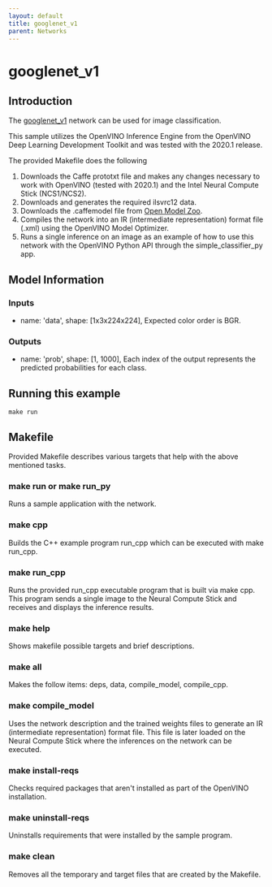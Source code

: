 ```yaml
---
layout: default
title: googlenet_v1
parent: Networks
---
```

# googlenet_v1
## Introduction
The [googlenet_v1](https://github.com/opencv/open_model_zoo/blob/master/models/public/googlenet-v1/googlenet-v1.md) network can be used for image classification. 

This sample utilizes the OpenVINO Inference Engine from the OpenVINO Deep Learning Development Toolkit and was tested with the 2020.1 release.

The provided Makefile does the following

1. Downloads the Caffe prototxt file and makes any changes necessary to work with OpenVINO (tested with 2020.1) and the Intel Neural Compute Stick (NCS1/NCS2). 
2. Downloads and generates the required ilsvrc12 data.
3. Downloads the .caffemodel file from [Open Model Zoo](https://github.com/opencv/open_model_zoo).
4. Compiles the network into an IR (intermediate representation) format file (.xml) using the OpenVINO Model Optimizer. 
5. Runs a single inference on an image as an example of how to use this network with the OpenVINO Python API through the simple_classifier_py app.

## Model Information
### Inputs
 - name: 'data', shape: [1x3x224x224], Expected color order is BGR.
### Outputs 
 - name: 'prob', shape: [1, 1000], Each index of the output represents the predicted probabilities for each class.

## Running this example
~~~
make run
~~~

## Makefile
Provided Makefile describes various targets that help with the above mentioned tasks.

### make run or make run_py
Runs a sample application with the network.

### make cpp
Builds the C++ example program run_cpp which can be executed with make run_cpp. 

### make run_cpp
Runs the provided run_cpp executable program that is built via make cpp.  This program sends a single image to the Neural Compute Stick and receives and displays the inference results.

### make help
Shows makefile possible targets and brief descriptions. 

### make all
Makes the follow items: deps, data, compile_model, compile_cpp.

### make compile_model
Uses the network description and the trained weights files to generate an IR (intermediate representation) format file.  This file is later loaded on the Neural Compute Stick where the inferences on the network can be executed.  

### make install-reqs
Checks required packages that aren't installed as part of the OpenVINO installation.
 
### make uninstall-reqs
Uninstalls requirements that were installed by the sample program.

### make clean
Removes all the temporary and target files that are created by the Makefile.

